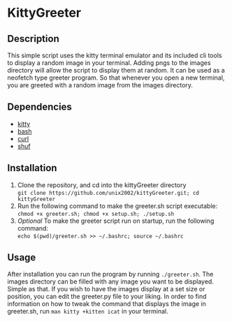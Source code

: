 # KittyGreeter

## Description
This simple script uses the kitty terminal emulator and its included cli tools to display a random image in your terminal.
Adding pngs to the images directory will allow the script to display them at random. It can be used as a neofetch type greeter program.
So that whenever you open a new terminal, you are greeted with a random image from the images directory.

## Dependencies
- [kitty](https://sw.kovidgoyal.net/kitty/index.html)
- [bash](https://www.gnu.org/software/bash/)
- [curl](https://curl.se/)
- [shuf](https://www.gnu.org/software/coreutils/manual/html_node/shuf-invocation.html)

## Installation
1. Clone the repository, and cd into the kittyGreeter directory\
```git clone https://github.com/unix2002/kittyGreeter.git; cd kittyGreeter```
2. Run the following command to make the greeter.sh script executable:\
```chmod +x greeter.sh; chmod +x setup.sh; ./setup.sh```
3. *Optional* To make the greeter script run on startup, run the following command:\
```echo $(pwd)/greeter.sh >> ~/.bashrc; source ~/.bashrc```

## Usage
After installation you can run the program  by running ```./greeter.sh```. The images directory can be filled with any image you want to be displayed.
Simple as that. If you wish to have the images display at a set size or position, you can edit the greeter.py file to your liking.
In order to find information on how to tweak the command that displays the image in greeter.sh, run ```man kitty +kitten icat``` in your terminal.

